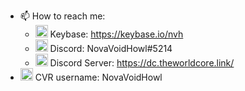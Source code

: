 
- 📫 How to reach me:
  - <img src="https://keybase.io/images/icons/icon-keybase-logo-48.png" width="20" /> Keybase: https://keybase.io/nvh  
  - <img src="https://user-images.githubusercontent.com/31048789/181919940-a340e03c-7436-485d-a433-983d498e2604.png" width="20" /> Discord: NovaVoidHowl#5214  
  - <img src="https://user-images.githubusercontent.com/31048789/181919940-a340e03c-7436-485d-a433-983d498e2604.png" width="20" /> Discord Server: https://dc.theworldcore.link/  
-  <img src="https://external-content.duckduckgo.com/ip3/chilloutvr.de.ico" width="20" /> CVR username: NovaVoidHowl

<!--
### Hi there 👋
**NovaVoidHowl/NovaVoidHowl** is a ✨ _special_ ✨ repository because its `README.md` (this file) appears on your GitHub profile.

Here are some ideas to get you started:

- 🔭 I’m currently working on ...
- 🌱 I’m currently learning ...
- 👯 I’m looking to collaborate on ...
- 🤔 I’m looking for help with ...
- 💬 Ask me about ...
- 📫 How to reach me: ...
- 😄 Pronouns: ...
- ⚡ Fun fact: ...
-->
